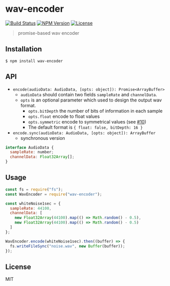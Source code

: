 # wav-encoder
[![Build Status](https://img.shields.io/travis/mohayonao/wav-encoder.svg?style=flat-square)](https://travis-ci.org/mohayonao/wav-encoder)
[![NPM Version](https://img.shields.io/npm/v/wav-encoder.svg?style=flat-square)](https://www.npmjs.org/package/wav-encoder)
[![License](https://img.shields.io/badge/license-MIT-brightgreen.svg?style=flat-square)](https://mohayonao.mit-license.org/)

> promise-based wav encoder

## Installation

```
$ npm install wav-encoder
```

## API

- `encode(audioData: AudioData, [opts: object]): Promise<ArrayBuffer>`
  - `audioData` should contain two fields `sampleRate` and `channelData`.
  - `opts` is an optional parameter which used to design the output wav format.
    - `opts.bitDepth` the number of bits of information in each sample
    - `opts.float` encode to float values
    - `opts.symmetric` encode to symmetrical values (see [#10](https://github.com/mohayonao/wav-encoder/issues/10))
    - The default format is `{ float: false, bitDepth: 16 }`
- `encode.sync(audioData: AudioData, [opts: object]): ArrayBuffer`
  - synchronous version

```js
interface AudioData {
  sampleRate: number;
  channelData: Float32Array[];
}
```

## Usage

```js
const fs = require("fs");
const WavEncoder = require("wav-encoder");

const whiteNoise1sec = {
  sampleRate: 44100,
  channelData: [
    new Float32Array(44100).map(() => Math.random() - 0.5),
    new Float32Array(44100).map(() => Math.random() - 0.5)
  ]
};

WavEncoder.encode(whiteNoise1sec).then((buffer) => {
  fs.writeFileSync("noise.wav", new Buffer(buffer));
});
```

## License
MIT
